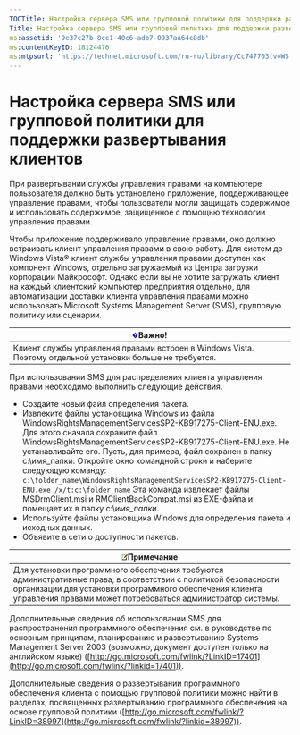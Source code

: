 ```yaml
---
TOCTitle: Настройка сервера SMS или групповой политики для поддержки развертывания клиентов
Title: Настройка сервера SMS или групповой политики для поддержки развертывания клиентов
ms:assetid: '9e37c27b-8cc1-40c6-adb7-0937aa64c8db'
ms:contentKeyID: 18124476
ms:mtpsurl: 'https://technet.microsoft.com/ru-ru/library/Cc747703(v=WS.10)'
---
```


Настройка сервера SMS или групповой политики для поддержки развертывания клиентов
=================================================================================

При развертывании службы управления правами на компьютере пользователя должно быть установлено приложение, поддерживающее управление правами, чтобы пользователи могли защищать содержимое и использовать содержимое, защищенное с помощью технологии управления правами.

Чтобы приложение поддерживало управление правами, оно должно встраивать клиент управления правами в свою работу. Для систем до Windows Vista® клиент службы управления правами доступен как компонент Windows, отдельно загружаемый из Центра загрузки корпорации Майкрософт. Однако если вы не хотите загружать клиент на каждый клиентский компьютер предприятия отдельно, для автоматизации доставки клиента управления правами можно использовать Microsoft Systems Management Server (SMS), групповую политику или сценарии.

| ![](images/Cc747703.Important(WS.10).gif)Важно!                               |
|------------------------------------------------------------------------------------------------------------|
| Клиент службы управления правами встроен в Windows Vista. Поэтому отдельной установки больше не требуется. |

При использовании SMS для распределения клиента управления правами необходимо выполнить следующие действия.

-   Создайте новый файл определения пакета.
-   Извлеките файлы установщика Windows из файла WindowsRightsManagementServicesSP2-KB917275-Client-ENU.exe. Для этого сначала сохраните файл WindowsRightsManagementServicesSP2-KB917275-Client-ENU.exe. Не устанавливайте его. Пусть, для примера, файл сохранен в папку c:\\имя\_папки. Откройте окно командной строки и наберите следующую команду:
    `c:\folder_name\WindowsRightsManagementServicesSP2-KB917275-Client-ENU.exe /x/t:c:\folder_name`
    Эта команда извлекает файлы MSDrmClient.msi и RMClientBackCompat.msi из EXE-файла и помещает их в папку c:\\*имя\_папки*.
-   Используйте файлы установщика Windows для определения пакета и исходных данных.
-   Объявите в сети о доступности пакетов.

| ![](images/Cc747703.note(WS.10).gif)Примечание                                                                                                                                                               |
|-------------------------------------------------------------------------------------------------------------------------------------------------------------------------------------------------------------------------------------------|
| Для установки программного обеспечения требуются административные права; в соответствии с политикой безопасности организации для установки программного обеспечения клиента управления правами может потребоваться администратор системы. |

Дополнительные сведения об использовании SMS для распространения программного обеспечения см. в руководстве по основным принципам, планированию и развертыванию Systems Management Server 2003 (возможно, документ доступен только на английском языке) ([http://go.microsoft.com/fwlink/?LinkID=17401](http://go.microsoft.com/fwlink/?linkid=17401)).

Дополнительные сведения о развертывании программного обеспечения клиента с помощью групповой политики можно найти в разделах, посвященных развертыванию программного обеспечения на основе групповой политики ([http://go.microsoft.com/fwlink/?LinkID=38997](http://go.microsoft.com/fwlink/?linkid=38997)).
